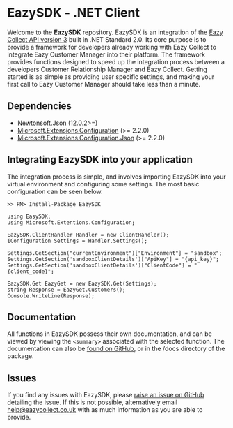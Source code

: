
# EazySDK - .NET Client
Welcome to the **EazySDK** repository.  EazySDK is an integration of the 
[Eazy Collect API version 3](https://eazycollectservices.github.io/EazyCollectAPIv3/) built in .NET Standard 2.0. Its core purpose is to provide a framework for developers already working with Eazy Collect to integrate Eazy Customer Manager into their platform. The framework provides functions designed to speed up the integration process between a developers Customer Relationship Manager and Eazy Collect. Getting started is as simple as providing user specific settings, and making your first call to Eazy Customer Manager should take less than a minute.

## Dependencies
 - [Newtonsoft.Json](https://www.nuget.org/packages/Newtonsoft.Json/) (12.0.2>=)
 -  [Microsoft.Extensions.Configuration](https://www.nuget.org/packages/Microsoft.Extensions.Configuration/) (>= 2.2.0)
 - [Microsoft.Extensions.Configuration.Json](https://www.nuget.org/packages/Microsoft.Extensions.Configuration.Json/) (>= 2.2.0)

## Integrating EazySDK into your application
The integration process is simple, and involves importing EazySDK into your 
 virtual environment and configuring some settings. The most basic 
configuration can be seen below.

    >> PM> Install-Package EazySDK
     
    using EasySDK;
    using Microsoft.Extentions.Configuration;
    
    EazySDK.ClientHandler Handler = new ClientHandler();
    IConfiguration Settings = Handler.Settings();
    
    Settings.GetSection("currentEnvironment")["Environment"] = "sandbox"; 
    Settings.GetSection('sandboxClientDetails')["ApiKey"] = "{api_key}";
    Settings.GetSection('sandboxClientDetails')["ClientCode"] = "{client_code}";
    
    EazySDK.Get EazyGet = new EazySDK.Get(Settings);
    string Response = EazyGet.Customers();
    Console.WriteLine(Response);

## Documentation
All functions in EazySDK possess their own documentation, and can be viewed by viewing the `<summary>` associated with the selected function. The documentation can also be [found on GitHub](https://github.com/EazyCollectServices/EazyCollectSDK-DotNet/tree/master/EazySDK/docs), or in the /docs directory of the package.

## Issues
If you find any issues with EazySDK, please [raise an issue on GitHub](https://github.com/EazyCollectServices/EazyCollectSDK-DotNet/issues/new) detailing the issue. If this is not possible, alternatively email help@eazycollect.co.uk with as much information as you are able to provide.
